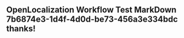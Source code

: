 <properties
ms.topic="hero-topic"
ms.test1="hero-topic"
ms.test2="test"/>

## OpenLocalization Workflow Test MarkDown 7b6874e3-1d4f-4d0d-be73-456a3e334bdc thanks!
